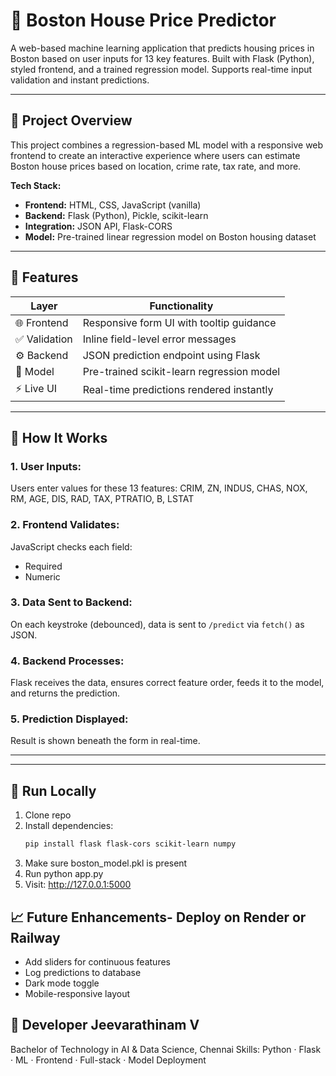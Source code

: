# 🏡 Boston House Price Predictor

A web-based machine learning application that predicts housing prices in Boston based on user inputs for 13 key features. Built with Flask (Python), styled frontend, and a trained regression model. Supports real-time input validation and instant predictions.

---

## 📌 Project Overview

This project combines a regression-based ML model with a responsive web frontend to create an interactive experience where users can estimate Boston house prices based on location, crime rate, tax rate, and more.

**Tech Stack:**
- **Frontend:** HTML, CSS, JavaScript (vanilla)
- **Backend:** Flask (Python), Pickle, scikit-learn
- **Integration:** JSON API, Flask-CORS
- **Model:** Pre-trained linear regression model on Boston housing dataset

---

## 🔧 Features

| Layer        | Functionality                                     |
|--------------|---------------------------------------------------|
| 🌐 Frontend   | Responsive form UI with tooltip guidance         |
| ✅ Validation | Inline field-level error messages                |
| ⚙️ Backend    | JSON prediction endpoint using Flask              |
| 🤖 Model      | Pre-trained scikit-learn regression model         |
| ⚡ Live UI    | Real-time predictions rendered instantly         |

---

## 🧠 How It Works

### 1. User Inputs:
Users enter values for these 13 features:
CRIM, ZN, INDUS, CHAS, NOX, RM, AGE, DIS, RAD, TAX, PTRATIO, B, LSTAT

### 2. Frontend Validates:
JavaScript checks each field:
- Required
- Numeric

### 3. Data Sent to Backend:
On each keystroke (debounced), data is sent to `/predict` via `fetch()` as JSON.

### 4. Backend Processes:
Flask receives the data, ensures correct feature order, feeds it to the model, and returns the prediction.

### 5. Prediction Displayed:
Result is shown beneath the form in real-time.

---


---

## 🚀 Run Locally

1. Clone repo
2. Install dependencies:
   ```bash
   pip install flask flask-cors scikit-learn numpy
3. Make sure boston_model.pkl is present
4. Run
    python app.py
5. Visit: http://127.0.0.1:5000

## 📈 Future Enhancements- Deploy on Render or Railway
- Add sliders for continuous features
- Log predictions to database
- Dark mode toggle
- Mobile-responsive layout


## 🙋 Developer Jeevarathinam V
Bachelor of Technology in AI & Data Science, Chennai
Skills: Python · Flask · ML · Frontend · Full-stack · Model Deployment

